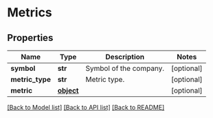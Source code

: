 # Metrics

## Properties
Name | Type | Description | Notes
------------ | ------------- | ------------- | -------------
**symbol** | **str** | Symbol of the company. | [optional] 
**metric_type** | **str** | Metric type. | [optional] 
**metric** | [**object**](.md) |  | [optional] 

[[Back to Model list]](../README.md#documentation-for-models) [[Back to API list]](../README.md#documentation-for-api-endpoints) [[Back to README]](../README.md)


